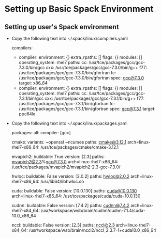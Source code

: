 # Setting up Basic Spack Environment

## Setting up user's Spack environment

+ Copy the following text into ~/.spack/linux/compilers.yaml

  compilers:
  - compiler:
      environment: {}
      extra_rpaths: []
      flags: {}
      modules: []
      operating_system: rhel7
      paths:
        cc: /usr/tce/packages/gcc/gcc-7.3.0/bin/gcc
        cxx: /usr/tce/packages/gcc/gcc-7.3.0/bin/g++
        f77: /usr/tce/packages/gcc/gcc-7.3.0/bin/gfortran
        fc: /usr/tce/packages/gcc/gcc-7.3.0/bin/gfortran
      spec: gcc@7.3.0
      target: x86_64
  - compiler:
      environment: {}
      extra_rpaths: []
      flags: {}
      modules: []
      operating_system: rhel7
      paths:
        cc: /usr/tce/packages/gcc/gcc-7.3.1/bin/gcc
        cxx: /usr/tce/packages/gcc/gcc-7.3.1/bin/g++
        f77: /usr/tce/packages/gcc/gcc-7.3.1/bin/gfortran
        fc: /usr/tce/packages/gcc/gcc-7.3.1/bin/gfortran
      spec: gcc@7.3.1
      target: ppc64le

+ Copy the following text into ~/.spack/linux/packages.yaml

  packages:
    all:
      compiler: [gcc]
      
    cmake:
      variants: ~openssl ~ncurses
      paths:
        cmake@3.12.1 arch=linux-rhel7-x86_64:  /usr/tce/packages/cmake/cmake-3.12.1

    mvapich2:
      buildable: True
      version: [2.3]
      paths:
        mvapich2@2.3%gcc@7.3.0 arch=linux-rhel7-x86_64: /usr/tce/packages/mvapich2/mvapich2-2.3-gcc-7.3.0/

    hwloc:
      buildable: False
      version: [2.0.2]
      paths:
        hwloc@2.0.2 arch=linux-rhel7-x86_64: /usr/lib64/libhwloc.so

    cuda:
      buildable: False
      version: [10.0.130]
      paths:
        cuda@10.0.130 arch=linux-rhel7-x86_64: /usr/tce/packages/cuda/cuda-10.0.130

    cudnn:
      buildable: False
      version: [7.4.2]
      paths:
        cudnn@7.4.2 arch=linux-rhel7-x84_64: /usr/workspace/wsb/brain/cudnn/cudnn-7.1.4/cuda-10.0_x86_64

    nccl:
      buildable: False
      version: [2.3]
      paths:
        nccl@2.3 arch=linux-rhel7-x84_64: /usr/workspace/wsb/brain/nccl2/nccl_2.3.7-1+cuda10.0_x86_64


